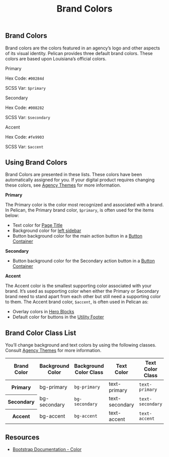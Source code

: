 ﻿---
title: Brand Colors
summary: Pelican uses Brand colors to help define your own brand.
tags: color
layout: guide
eleventyNavigation:
  key: Brand Colors
  parent: Foundation
  order: 1
  excerpt: Pelican uses Brand colors to help define your own brand.
  img: /img/illustrations/illus-brand-colors.svg
--- 
## Brand Colors

Brand colors are the colors featured in an agency’s logo and other aspects of its visual identity. Pelican provides three default brand colors. These colors are based upon Louisiana’s official colors.

<div class="row">
  <div class="col-md-6 col-xl-4">
    <div class="card border-0 mb-4">
      <div class="py-20 bg-primary rounded-top"></div>
      <div class="card-body">
        <p class="mb-0 fw-bold">Primary</p>
        <p class="mb-0">Hex Code: <code>#00284d</code></p>
        <p class="mb-0">SCSS Var: <code>$primary</code></p>
      </div>
    </div>
  </div>
  <div class="col-md-6 col-xl-4">
    <div class="card border-0 mb-4">
      <div class="py-20 bg-secondary rounded-top"></div>
      <div class="card-body">
        <p class="mb-0 fw-bold">Secondary</p>
        <p class="mb-0">Hex Code: <code>#008282</code></p>
        <p class="mb-0">SCSS Var: <code>$secondary</code></p>
      </div>
    </div>
  </div>
  <div class="col-md-6 col-xl-4">
    <div class="card border-0 mb-4">
      <div class="py-20 bg-accent rounded-top"></div>
      <div class="card-body">
        <p class="mb-0 fw-bold">Accent</p>
        <p class="mb-0">Hex Code: <code>#fe9903</code></p>
        <p class="mb-0">SCSS Var: <code>$accent</code></p>
      </div>
    </div>
  </div>
</div>

## Using Brand Colors

Brand Colors are presented in these lists. These colors have been automatically assigned for you. If your digital product requires changing these colors, see [Agency Themes](/foundation/agency-theming/) for more information.

**Primary**

The Primary color is the color most recognized and associated with a brand. In Pelican, the Primary brand color, `$primary`, is often used for the items below:

- Text color for [Page Title](/components/page-title/)
- Background color for [left sidebar](/components/app-screen/)
- Button background color for the main action button in a [Button Container](/components/button-container/)

**Secondary**

- Button background color for the Secondary action button in a [Button Container](/components/button-container/)

**Accent**

The Accent color is the smallest supporting color associated with your brand. It’s used as supporting color when either the Primary or Secondary brand need to stand apart from each other but still need a supporting color to them. The Accent brand color, `$accent`, is often used in Pelican as:

- Overlay colors in [Hero Blocks](/hero-blocks/)
- Default color for buttons in the [Utility Footer](/components/footer/)

## Brand Color Class List

You’ll change background and text colors by using the following classes. Consult [Agency Themes](/foundation/agency-theming/) for more information.

<div class="table-responsive">
  <table class="table  mb-8">
    <thead>
      <tr>
        <th scope="col" id="brand-color">Brand Color</th>
        <th scope="col" id="background-color">Background Color</th>
        <th scope="col" id="background-color-class">Background Color Class</th></th>
        <th scope="col" id="text-color">Text Color</th>
        <th scope="col" id="text-color-class">Text Color Class</th></th>
      </tr>
    </thead>
      <tbody>
        <tr>
          <th scope="row" id="Primary">Primary</th>
          <td headers="primary background-color"><span class="badge badge-pill py-2 px-4 badge-primary">bg-primary</span></td>
          <td headers="primary background-color-class"><code>bg-primary</code></td>
          <td headers="primary text-color"><span class="badge badge-pill py-2 px-4 text-primary">text-primary</span></td>
          <td headers="primary text-color-class"><code>text-primary</code></td>
        </tr>
        <tr>
          <th scope="row" id="Secondary">Secondary</th>
          <td headers="secondary background-color"><span class="badge badge-pill py-2 px-4 badge-secondary">bg-secondary</span></td>
          <td headers="secondary background-color-class"><code>bg-secondary</code></td>
          <td headers="secondary text-color"><span class="badge badge-pill py-2 px-4 text-secondary">text-secondary</span></td>
          <td headers="secondary text-color-class"><code>text-secondary</code></td>
        </tr>
        <tr>
          <th scope="row" id="Accent">Accent</th>
          <td headers="accent background-color"><span class="badge badge-pill py-2 px-4 badge-accent">bg-accent</span></td>
          <td headers="accent background-color-class"><code>bg-accent</code></td>
          <td headers="accent text-color"><span class="badge badge-pill py-2 px-4 text-accent">text-accent</span></td>
          <td headers="accent text-color-class"><code>text-accent</code></td>
        </tr>                   
      </tbody>
  </table>
</div>

## Resources

* <a href="https://getbootstrap.com/docs/5.1/customize/color/" target="_blank">Bootstrap Documentation - Color</a>
